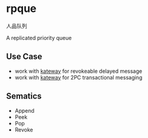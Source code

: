 # rpque
人品队列

A replicated priority queue

## Use Case

- work with [kateway](https://github.com/funkygao/gafka/tree/master/cmd/kateway) for revokeable delayed message
- work with [kateway](https://github.com/funkygao/gafka/tree/master/cmd/kateway) for 2PC transactional messaging

## Sematics

- Append
- Peek
- Pop
- Revoke
